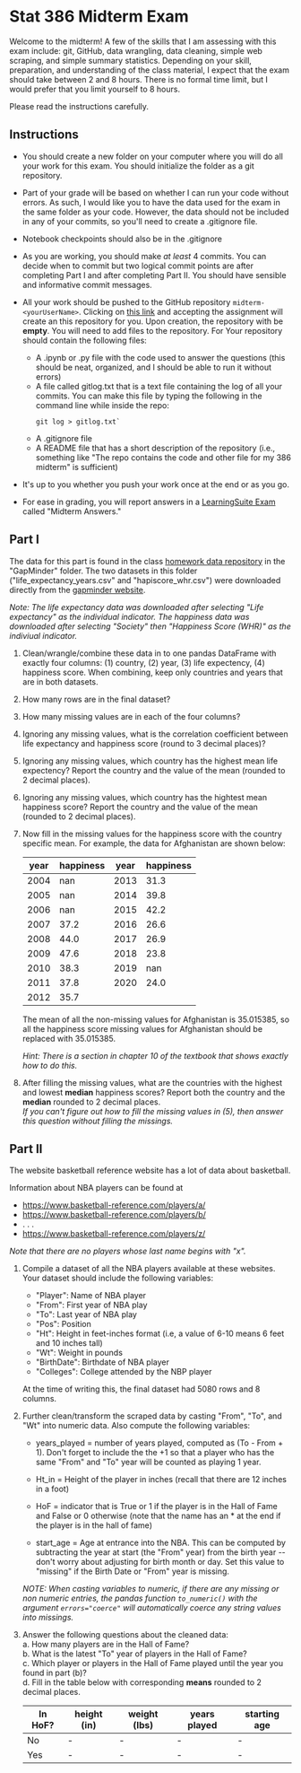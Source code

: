 # Stat 386 Midterm Exam 
Welcome to the midterm!  A few of the skills that I am assessing with this exam include:  git, GitHub, data wrangling, data cleaning, simple web scraping, and simple summary statistics.  Depending on your skill, preparation, and understanding of the class material, I expect that the exam should take between 2 and 8 hours.  There is no formal time limit, but I would prefer that you limit yourself to 8 hours.  

Please read the instructions carefully.  

## Instructions
* You should create a new folder on your computer where you will do all your work for this exam.  You should initialize the folder as a git repository.   
* Part of your grade will be based on whether I can run your code without errors.  As such, I would like you to have the data used for the exam in the same folder as your code.  However, the data should not be included in any of your commits, so you'll need to create a .gitignore file. 
* Notebook checkpoints should also be in the .gitignore
* As you are working, you should make *at least* 4 commits.  You can decide when to commit but two logical commit points are after completing Part I and after completing Part II.  You should have sensible and informative commit messages.  
* All your work should be pushed to the GitHub repository `midterm-<yourUserName>`.  Clicking on [this link](https://classroom.github.com/a/MInIk_-5) and accepting the assignment will create an this repository for you.  Upon creation, the repository with be **empty**.  You will need to add files to the repository.  For Your repository should contain the following files:
  * A .ipynb or .py file with the code used to answer the questions (this should be neat, organized, and I should be able to run it without errors)
  * A file called gitlog.txt that is a text file containing the log of all your commits.  You can make this file by typing the following in the command line while inside the repo: 
    ```
    git log > gitlog.txt` 
    ```
  * A .gitignore file
  * A README file that has a short description of the repository (i.e., something like "The repo contains the code and other file for my 386 midterm" is sufficient)

* It's up to you whether you push your work once at the end or as you go.     
* For ease in grading, you will report answers in a [LearningSuite Exam]() called "Midterm Answers."  


## Part I
The data for this part is found in the class [homework data repository](https://github.com/stat386-fall2022/homework-data) in the "GapMinder" folder.  The two datasets in this folder ("life_expectancy_years.csv" and "hapiscore_whr.csv") were downloaded directly from the [gapminder website](https://www.gapminder.org/data/). 

*Note: The life expectancy data was downloaded after selecting "Life expectancy" as the individual indicator.  The happiness data was downloaded after selecting "Society" then "Happiness Score (WHR)" as the indiviual indicator.*


1.  Clean/wrangle/combine these data in to one pandas DataFrame with exactly four columns:  (1) country, (2) year, (3) life expectency, (4) happiness score.  When combining, keep only countries and years that are in both datasets.

2.  How many rows are in the final dataset?
3.  How many missing values are in each of the four columns?  
4.  Ignoring any missing values, what is the correlation coefficient between life expectancy and happiness score (round to 3 decimal places)?
5. Ignoring any missing values, which country has the highest mean life expectency?  Report the country and the value of the mean (rounded to 2 decimal places).
6. Ignoring any missing values, which country has the hightest mean happiness score?  Report the country and the value of the mean (rounded to 2 decimal places). 
7.  Now fill in the missing values for the happiness score with the country specific mean.  For example, the data for Afghanistan are shown below:

    | year | happiness | year | happiness |
    |----- | ----------|----- | ----------|
    |2004 | nan | 2013 |31.3 |
    |2005 | nan | 2014 |39.8 |
    |2006 | nan | 2015 |42.2 |
    |2007 | 37.2 | 2016  | 26.6 |
    |2008 | 44.0 | 2017  |26.9 |
    |2009 | 47.6 | 2018  | 23.8 |
    |2010 | 38.3 | 2019  | nan |
    |2011 | 37.8 | 2020  |24.0 |
    |2012 | 35.7 | 


    The mean of all the non-missing values for Afghanistan is 35.015385, so all the happiness score missing values for Afghanistan should be replaced with 35.015385.  

    *Hint: There is a section in chapter 10 of the textbook that shows exactly how to do this.*

8. After filling the missing values, what are the countries with the highest and lowest **median** happiness scores?  Report both the country and the **median** rounded to 2 decimal places.  
    *If you can't figure out how to fill the missing values in (5), then answer this question without filling the missings.*


## Part II

The website basketball reference website has a lot of data about basketball. 

Information about NBA players can be found at 
*  https://www.basketball-reference.com/players/a/
*  https://www.basketball-reference.com/players/b/
*  . . .  
*  https://www.basketball-reference.com/players/z/

*Note that there are no players whose last name begins with "x".*

1. Compile a dataset of all the NBA players available at these websites. Your dataset should include the following variables: 
    * "Player":  Name of NBA player
    * "From":  First year of NBA play
    * "To": Last year of NBA play
    * "Pos": Position 
    * "Ht": Height in feet-inches format (i.e, a value of 6-10 means 6 feet and 10 inches tall)
    * "Wt": Weight in pounds
    * "BirthDate": Birthdate of NBA player
    * "Colleges": College attended by the NBP player
    
    At the time of writing this, the final dataset had 5080 rows and 8 columns.  

2. Further clean/transform the scraped data by casting "From", "To", and "Wt" into numeric data. Also compute the following variables:

    * years_played = number of years played, computed as (To - From + 1).  Don't forget to include the  the +1 so that a player who has the same "From" and "To" year will be counted as playing 1 year.

    * Ht_in = Height of the player in inches (recall that there are 12 inches in a foot)

    * HoF = indicator that is True or 1 if the player is in the Hall of Fame and False or 0 otherwise (note that the name has an * at the end if the player is in the hall of fame)

    * start_age = Age at entrance into the NBA.  This can be computed by subtracting the year at start (the "From" year) from the birth year -- don't worry about adjusting for birth month or day.  Set this value to "missing" if the Birth Date or "From" year is missing.  

    *NOTE: When casting variables to numeric, if there are any missing or non numeric entries, the pandas function `to_numeric()` with the argument `errors="coerce"` will automatically coerce any string values into missings.*

3. Answer the following questions about the cleaned data:    
    a. How many players are in the Hall of Fame?     
    b. What is the latest "To" year of players in the Hall of Fame?      
    c. Which player or players in the Hall of Fame played until the year you found in part (b)?         
    d. Fill in the table below with corresponding **means** rounded to 2 decimal places. 

    | In HoF? | height (in) | weight (lbs) | years played | starting age |
    |------|----- | ----------|----- | ----------|
    | No | - | - | - | - |
    | Yes | - | - | - | - |
